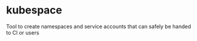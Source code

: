 # kubespace
Tool to create namespaces and service accounts that can safely be handed to CI or users
